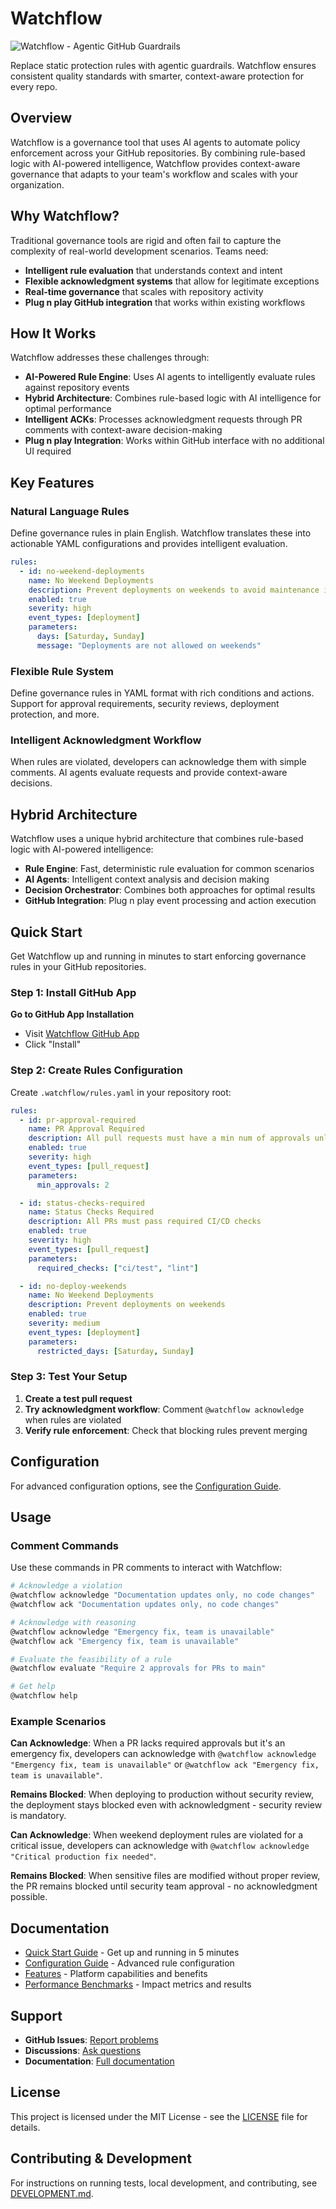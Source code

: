 # Watchflow

![Watchflow - Agentic GitHub Guardrails](docs/images/Watchflow%20-%20Agentic%20GitHub%20Guardrails.png)

Replace static protection rules with agentic guardrails. Watchflow ensures consistent quality standards with smarter,
context-aware protection for every repo.

## Overview

Watchflow is a governance tool that uses AI agents to automate policy enforcement across your GitHub repositories. By
combining rule-based logic with AI-powered intelligence, Watchflow provides context-aware governance that adapts to your
team's workflow and scales with your organization.

## Why Watchflow?

Traditional governance tools are rigid and often fail to capture the complexity of real-world development scenarios.
Teams need:

- **Intelligent rule evaluation** that understands context and intent
- **Flexible acknowledgment systems** that allow for legitimate exceptions
- **Real-time governance** that scales with repository activity
- **Plug n play GitHub integration** that works within existing workflows

## How It Works

Watchflow addresses these challenges through:

- **AI-Powered Rule Engine**: Uses AI agents to intelligently evaluate rules against repository events
- **Hybrid Architecture**: Combines rule-based logic with AI intelligence for optimal performance
- **Intelligent ACKs**: Processes acknowledgment requests through PR comments with context-aware
  decision-making
- **Plug n play Integration**: Works within GitHub interface with no additional UI required

## Key Features

### Natural Language Rules

Define governance rules in plain English. Watchflow translates these into actionable YAML configurations and provides
intelligent evaluation.

```yaml
rules:
  - id: no-weekend-deployments
    name: No Weekend Deployments
    description: Prevent deployments on weekends to avoid maintenance issues
    enabled: true
    severity: high
    event_types: [deployment]
    parameters:
      days: [Saturday, Sunday]
      message: "Deployments are not allowed on weekends"
```

### Flexible Rule System

Define governance rules in YAML format with rich conditions and actions. Support for approval requirements, security
reviews, deployment protection, and more.

### Intelligent Acknowledgment Workflow

When rules are violated, developers can acknowledge them with simple comments. AI agents evaluate requests and provide
context-aware decisions.

## Hybrid Architecture

Watchflow uses a unique hybrid architecture that combines rule-based logic with AI-powered intelligence:

- **Rule Engine**: Fast, deterministic rule evaluation for common scenarios
- **AI Agents**: Intelligent context analysis and decision making
- **Decision Orchestrator**: Combines both approaches for optimal results
- **GitHub Integration**: Plug n play event processing and action execution

## Quick Start

Get Watchflow up and running in minutes to start enforcing governance rules in your GitHub repositories.

### Step 1: Install GitHub App

**Go to GitHub App Installation**
  - Visit [Watchflow GitHub App](https://github.com/apps/watchflow)
  - Click "Install"

### Step 2: Create Rules Configuration

Create `.watchflow/rules.yaml` in your repository root:

```yaml
rules:
  - id: pr-approval-required
    name: PR Approval Required
    description: All pull requests must have a min num of approvals unless the author is a maintainer
    enabled: true
    severity: high
    event_types: [pull_request]
    parameters:
      min_approvals: 2

  - id: status-checks-required
    name: Status Checks Required
    description: All PRs must pass required CI/CD checks
    enabled: true
    severity: high
    event_types: [pull_request]
    parameters:
      required_checks: ["ci/test", "lint"]

  - id: no-deploy-weekends
    name: No Weekend Deployments
    description: Prevent deployments on weekends
    enabled: true
    severity: medium
    event_types: [deployment]
    parameters:
      restricted_days: [Saturday, Sunday]
```

### Step 3: Test Your Setup

1. **Create a test pull request**
2. **Try acknowledgment workflow**: Comment `@watchflow acknowledge` when rules are violated
3. **Verify rule enforcement**: Check that blocking rules prevent merging

## Configuration

For advanced configuration options, see the [Configuration Guide](docs/getting-started/configuration.md).

## Usage

### Comment Commands

Use these commands in PR comments to interact with Watchflow:

```bash
# Acknowledge a violation
@watchflow acknowledge "Documentation updates only, no code changes"
@watchflow ack "Documentation updates only, no code changes"

# Acknowledge with reasoning
@watchflow acknowledge "Emergency fix, team is unavailable"
@watchflow ack "Emergency fix, team is unavailable"

# Evaluate the feasibility of a rule
@watchflow evaluate "Require 2 approvals for PRs to main"

# Get help
@watchflow help
```

### Example Scenarios

**Can Acknowledge**: When a PR lacks required approvals but it's an emergency fix, developers can acknowledge with
`@watchflow acknowledge "Emergency fix, team is unavailable"` or `@watchflow ack "Emergency fix, team is unavailable"`.

**Remains Blocked**: When deploying to production without security review, the deployment stays blocked even with
acknowledgment - security review is mandatory.

**Can Acknowledge**: When weekend deployment rules are violated for a critical issue, developers can acknowledge with
`@watchflow acknowledge "Critical production fix needed"`.

**Remains Blocked**: When sensitive files are modified without proper review, the PR remains blocked until security team
approval - no acknowledgment possible.

## Documentation

- [Quick Start Guide](docs/getting-started/quick-start.md) - Get up and running in 5 minutes
- [Configuration Guide](docs/getting-started/configuration.md) - Advanced rule configuration
- [Features](docs/features.md) - Platform capabilities and benefits
- [Performance Benchmarks](docs/benchmarks.md) - Impact metrics and results

## Support

- **GitHub Issues**: [Report problems](https://github.com/warestack/watchflow/issues)
- **Discussions**: [Ask questions](https://github.com/warestack/watchflow/discussions)
- **Documentation**: [Full documentation](docs/)

## License

This project is licensed under the MIT License - see the [LICENSE](LICENSE) file for details.

## Contributing & Development

For instructions on running tests, local development, and contributing, see [DEVELOPMENT.md](DEVELOPMENT.md).
